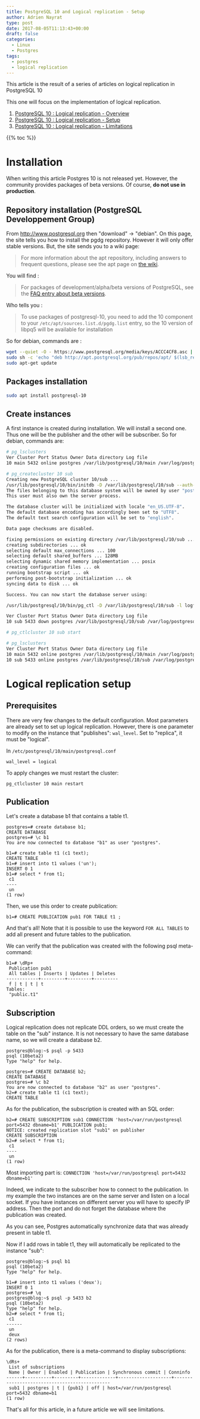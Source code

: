 ```yaml
---
title: PostgreSQL 10 and Logical replication - Setup
author: Adrien Nayrat
type: post
date: 2017-08-05T11:13:43+00:00
draft: false
categories:
  - Linux
  - Postgres
tags:
  - postgres
  - logical replication
---
```

This article is the result of a series of articles on logical replication in PostgreSQL 10

This one will focus on the implementation of logical replication.

<!--more-->

1. [PostgreSQL 10 : Logical replication - Overview][1]
2. [PostgreSQL 10 : Logical replication - Setup][2]
3. [PostgreSQL 10 : Logical replication - Limitations][3]

{{% toc %}}

# Installation

When writing this article Postgres 10 is not released yet. However, the community provides packages of beta versions. Of course, **do not use in production**.


## Repository installation (PostgreSQL Developpement Group)

From <http://www.postgresql.org> then "download" -> "debian". On this page, the site tells you how to install the pgdg repository. However it will only offer stable versions. But, the site sends you to a wiki page:

> For more information about the apt repository, including answers to frequent questions, please see the apt page on [the wiki][4].

You will find :

> For packages of development/alpha/beta versions of PostgreSQL, see the [FAQ entry about beta versions][5].

Who tells you :

> To use packages of postgresql-10, you need to add the 10 component to your `/etc/apt/sources.list.d/pgdg.list` entry, so the 10 version of libpq5 will be available for installation

So for debian, commands are :

```bash
wget --quiet -O - https://www.postgresql.org/media/keys/ACCC4CF8.asc | sudo apt-key add -
sudo sh -c 'echo "deb http://apt.postgresql.org/pub/repos/apt/ $(lsb_release -cs)-pgdg main 10" > /etc/apt/sources.list.d/pgdg.list'
sudo apt-get update
```

## Packages installation

```bash
sudo apt install postgresql-10
```


## Create instances

A first instance is created during installation. We will install a second one. Thus one will be the publisher and the other will be subscriber.
So for debian, commands are:

```bash
# pg_lsclusters
Ver Cluster Port Status Owner Data directory Log file
10 main 5432 online postgres /var/lib/postgresql/10/main /var/log/postgresql/postgresql-10-main.log

# pg_createcluster 10 sub
Creating new PostgreSQL cluster 10/sub ...
/usr/lib/postgresql/10/bin/initdb -D /var/lib/postgresql/10/sub --auth-local peer --auth-host md5
The files belonging to this database system will be owned by user "postgres".
This user must also own the server process.

The database cluster will be initialized with locale "en_US.UTF-8".
The default database encoding has accordingly been set to "UTF8".
The default text search configuration will be set to "english".

Data page checksums are disabled.

fixing permissions on existing directory /var/lib/postgresql/10/sub ... ok
creating subdirectories ... ok
selecting default max_connections ... 100
selecting default shared_buffers ... 128MB
selecting dynamic shared memory implementation ... posix
creating configuration files ... ok
running bootstrap script ... ok
performing post-bootstrap initialization ... ok
syncing data to disk ... ok

Success. You can now start the database server using:

/usr/lib/postgresql/10/bin/pg_ctl -D /var/lib/postgresql/10/sub -l logfile start

Ver Cluster Port Status Owner Data directory Log file
10 sub 5433 down postgres /var/lib/postgresql/10/sub /var/log/postgresql/postgresql-10-sub.log

# pg_ctlcluster 10 sub start

# pg_lsclusters
Ver Cluster Port Status Owner Data directory Log file
10 main 5432 online postgres /var/lib/postgresql/10/main /var/log/postgresql/postgresql-10-main.log
10 sub 5433 online postgres /var/lib/postgresql/10/sub /var/log/postgresql/postgresql-10-sub.log
```

# Logical replication setup

## Prerequisites

There are very few changes to the default configuration. Most parameters are already set to set up logical replication. However, there is one parameter to modify on the instance that "publishes": `wal_level`. Set to "replica", it must be "logical".

In `/etc/postgresql/10/main/postgresql.conf`

```
wal_level = logical
```

To apply changes we must restart the cluster:

```
pg_ctlcluster 10 main restart
```

## Publication


Let's create a database b1 that contains a table t1.

```
postgres=# create database b1;
CREATE DATABASE
postgres=# \c b1
You are now connected to database "b1" as user "postgres".

b1=# create table t1 (c1 text);
CREATE TABLE
b1=# insert into t1 values ('un');
INSERT 0 1
b1=# select * from t1;
 c1
----
 un
(1 row)
```

Then, we use this order to create publication:

```
b1=# CREATE PUBLICATION pub1 FOR TABLE t1 ;
```

And that's all! Note that it is possible to use the keyword `FOR ALL TABLES` to add all present and future tables to the publication.

We can verify that the publication was created with the following psql meta-command:

```
b1=# \dRp+
 Publication pub1
 All tables | Inserts | Updates | Deletes
------------+---------+---------+---------
 f | t | t | t
Tables:
 "public.t1"
```

## Subscription

Logical replication does not replicate DDL orders, so we must create the table on the "sub" instance. It is not necessary to have the same database name, so we will create a database b2.

```
postgres@blog:~$ psql -p 5433
psql (10beta2)
Type "help" for help.

postgres=# CREATE DATABASE b2;
CREATE DATABASE
postgres=# \c b2
You are now connected to database "b2" as user "postgres".
b2=# create table t1 (c1 text);
CREATE TABLE
```

As for the publication, the subscription is created with an SQL order:

```
b2=# CREATE SUBSCRIPTION sub1 CONNECTION 'host=/var/run/postgresql port=5432 dbname=b1' PUBLICATION pub1;
NOTICE: created replication slot "sub1" on publisher
CREATE SUBSCRIPTION
b2=# select * from t1;
 c1
----
 un
(1 row)
```

Most importing part is: `CONNECTION 'host=/var/run/postgresql port=5432 dbname=b1'`

Indeed, we indicate to the subscriber how to connect to the publication. In my example the two instances are on the same server and listen on a local socket. If you have instances on different server you will have to specify IP address. Then the port and do not forget the database where the publication was created.

As you can see, Postgres automatically synchronize data that was already present in table t1.

Now if I add rows in table t1, they will automatically be replicated to the instance "sub":

```psql
postgres@blog:~$ psql b1
psql (10beta2)
Type "help" for help.

b1=# insert into t1 values ('deux');
INSERT 0 1
postgres=# \q
postgres@blog:~$ psql -p 5433 b2
psql (10beta2)
Type "help" for help.
b2=# select * from t1;
 c1
------
 un
 deux
(2 rows)
```

As for the publication, there is a meta-command to display subscriptions:

```psql
\dRs+
 List of subscriptions
 Name | Owner | Enabled | Publication | Synchronous commit | Conninfo
------+----------+---------+-------------+--------------------+----------------------------------------------
 sub1 | postgres | t | {pub1} | off | host=/var/run/postgresql port=5432 dbname=b1
(1 row)
```

That's all for this article, in a future article we will see limitations.

[1]: https://blog.anayrat.info/en/2017/07/29/postgresql-10-and-logical-replication---overview/
[2]: https://blog.anayrat.info/en/2017/08/05/postgresql-10-and-logical-replication---setup/
[3]: https://blog.anayrat.info/2017/08/27/postgresql-10-et-la-replication-logique-restrictions/
[4]: https://wiki.postgresql.org/wiki/Apt
[5]: https://wiki.postgresql.org/wiki/Apt/FAQ#I_want_to_try_the_beta_version_of_the_next_PostgreSQL_release "Apt/FAQ"
